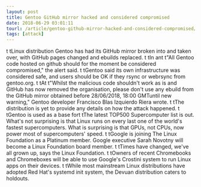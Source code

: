 ```yaml
---
layout: post
title: Gentoo GitHub mirror hacked and considered compromised
date: 2018-06-29 03:01:11
tourl: /article/gentoo-github-mirror-hacked-and-considered-compromised/
tags: [attack]
---
```

 t tLinux distribution Gentoo has had its GitHub mirror broken into and taken over, with GitHub pages changed and ebuilds replaced. t tIn ant t"All Gentoo code hosted on github should for the moment be considered compromised," the alert said. t tGentoo said its own infrastructure was considered safe, and users should be OK if they rsync or webrsync from gentoo.org. t tAt t"Whilst the malicious code shouldn't work as is and GitHub has now removed the organisation, please don't use any ebuild from the GitHub mirror obtained before 28/06/2018, 18:00 GMTuntil new warning," Gentoo developer Francisco Blas Izquierdo Riera wrote. t tThe distribution is yet to provide any details on how the attack happened. t tGentoo is used as a base fort tThe latest TOP500 Supercomputer list is out. What's not surprising is that Linux runs on every last one of the world's fastest supercomputers. What is surprising is that GPUs, not CPUs, now power most of supercomputers' speed. t tGoogle is joining The Linux Foundation as a Platinum member. Google executive Sarah Novotny will become a Linux Foundation board member. t tTimes have changed, we've all grown up, says the Linux Foundation. t tOwners of recent Chromebooks and Chromeboxes will be able to use Google's Crostini system to run Linux apps on their devices. t tWhile most mainstream Linux distributions have adopted Red Hat's systemd init system, the Devuan distribution caters to holdouts.